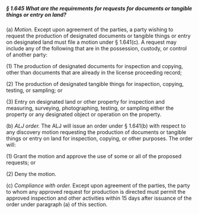 ##### § 1.645 What are the requirements for requests for documents or tangible things or entry on land? #####

(a) *Motion.* Except upon agreement of the parties, a party wishing to request the production of designated documents or tangible things or entry on designated land must file a motion under § 1.641(c). A request may include any of the following that are in the possession, custody, or control of another party:

(1) The production of designated documents for inspection and copying, other than documents that are already in the license proceeding record;

(2) The production of designated tangible things for inspection, copying, testing, or sampling; or

(3) Entry on designated land or other property for inspection and measuring, surveying, photographing, testing, or sampling either the property or any designated object or operation on the property.

(b) *ALJ order.* The ALJ will issue an order under § 1.641(b) with respect to any discovery motion requesting the production of documents or tangible things or entry on land for inspection, copying, or other purposes. The order will:

(1) Grant the motion and approve the use of some or all of the proposed requests; or

(2) Deny the motion.

(c) *Compliance with order.* Except upon agreement of the parties, the party to whom any approved request for production is directed must permit the approved inspection and other activities within 15 days after issuance of the order under paragraph (a) of this section.